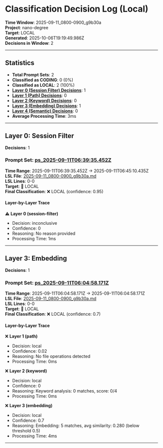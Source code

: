 # Classification Decision Log (Local)

**Time Window**: 2025-09-11_0800-0900_g9b30a<br>
**Project**: nano-degree<br>
**Target**: LOCAL<br>
**Generated**: 2025-10-06T19:19:49.986Z<br>
**Decisions in Window**: 2

---

## Statistics

- **Total Prompt Sets**: 2
- **Classified as CODING**: 0 (0%)
- **Classified as LOCAL**: 2 (100%)
- **[Layer 0 (Session Filter) Decisions](#layer-0-session-filter)**: 1
- **[Layer 1 (Path) Decisions](#layer-1-path)**: 0
- **[Layer 2 (Keyword) Decisions](#layer-2-keyword)**: 0
- **[Layer 3 (Embedding) Decisions](#layer-3-embedding)**: 1
- **[Layer 4 (Semantic) Decisions](#layer-4-semantic)**: 0
- **Average Processing Time**: 3ms

---

## Layer 0: Session Filter

**Decisions**: 1

### Prompt Set: [ps_2025-09-11T06:39:35.452Z](../../history/2025-09-11_0800-0900_g9b30a.md#ps_2025-09-11T06:39:35.452Z)

**Time Range**: 2025-09-11T06:39:35.452Z → 2025-09-11T06:45:10.435Z<br>
**LSL File**: [2025-09-11_0800-0900_g9b30a.md](../../history/2025-09-11_0800-0900_g9b30a.md#ps_2025-09-11T06:39:35.452Z)<br>
**LSL Lines**: 0-0<br>
**Target**: 📍 LOCAL<br>
**Final Classification**: ❌ LOCAL (confidence: 0.95)

#### Layer-by-Layer Trace

⚠️ **Layer 0 (session-filter)**
- Decision: inconclusive
- Confidence: 0
- Reasoning: No reason provided
- Processing Time: 1ms

---

## Layer 3: Embedding

**Decisions**: 1

### Prompt Set: [ps_2025-09-11T06:04:58.171Z](../../history/2025-09-11_0800-0900_g9b30a.md#ps_2025-09-11T06:04:58.171Z)

**Time Range**: 2025-09-11T06:04:58.171Z → 2025-09-11T06:04:58.171Z<br>
**LSL File**: [2025-09-11_0800-0900_g9b30a.md](../../history/2025-09-11_0800-0900_g9b30a.md#ps_2025-09-11T06:04:58.171Z)<br>
**LSL Lines**: 0-0<br>
**Target**: 📍 LOCAL<br>
**Final Classification**: ❌ LOCAL (confidence: 0.7)

#### Layer-by-Layer Trace

❌ **Layer 1 (path)**
- Decision: local
- Confidence: 0.02
- Reasoning: No file operations detected
- Processing Time: 0ms

❌ **Layer 2 (keyword)**
- Decision: local
- Confidence: 0
- Reasoning: Keyword analysis: 0 matches, score: 0/4
- Processing Time: 0ms

❌ **Layer 3 (embedding)**
- Decision: local
- Confidence: 0.7
- Reasoning: Embedding: 5 matches, avg similarity: 0.280 (below threshold 0.5)
- Processing Time: 4ms

---

